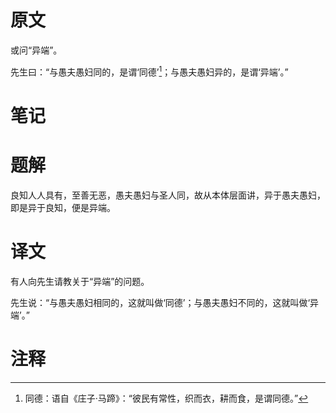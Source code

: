 # 原文
或问“异端”。

先生曰：“与愚夫愚妇同的，是谓‘同德’[^1]；与愚夫愚妇异的，是谓‘异端’。”
# 笔记

# 题解
良知人人具有，至善无恶，愚夫愚妇与圣人同，故从本体层面讲，异于愚夫愚妇，即是异于良知，便是异端。
# 译文
有人向先生请教关于“异端”的问题。

先生说：“与愚夫愚妇相同的，这就叫做‘同德’；与愚夫愚妇不同的，这就叫做‘异端’。”
# 注释

[^1]: 同德：语自《庄子·马蹄》：“彼民有常性，织而衣，耕而食，是谓同德。”
